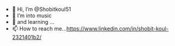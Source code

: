 - 👋 Hi, I’m @Shobitkoul51
- 👀 I’m into music
- 🌱 and learning ...
- 📫 How to reach me...https://www.linkedin.com/in/shobit-koul-2321401b2/

<!---
Shobitkoul51/Shobitkoul51 is a ✨ special ✨ repository because its `README.md` (this file) appears on your GitHub profile.
You can click the Preview link to take a look at your changes.
--->
